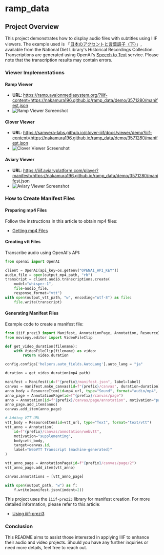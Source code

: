# ramp_data

## Project Overview

This project demonstrates how to display audio files with subtitles using IIIF viewers. The example used is 「[日本のアクセントと言葉調子（下）](https://rekion.dl.ndl.go.jp/pid/3571280)」, available from the National Diet Library's Historical Recordings Collection. Transcriptions are generated using OpenAI's [Speech to Text](https://platform.openai.com/docs/guides/speech-to-text) service. Please note that the transcription results may contain errors.

### Viewer Implementations

#### Ramp Viewer

- **URL**: <https://ramp.avalonmediasystem.org/?iiif-content=https://nakamura196.github.io/ramp_data/demo/3571280/manifest.json>
- ![Ramp Viewer Screenshot](https://storage.googleapis.com/zenn-user-upload/c735c0eb1d09-20240710.png)

#### Clover Viewer

- **URL**: <https://samvera-labs.github.io/clover-iiif/docs/viewer/demo?iiif-content=https://nakamura196.github.io/ramp_data/demo/3571280/manifest.json>
- ![Clover Viewer Screenshot](https://storage.googleapis.com/zenn-user-upload/b6e4ba70522e-20240710.png)

#### Aviary Viewer

- **URL**: <https://iiif.aviaryplatform.com/player?manifest=https://nakamura196.github.io/ramp_data/demo/3571280/manifest.json>
- ![Aviary Viewer Screenshot](https://storage.googleapis.com/zenn-user-upload/baf1e91a0208-20240710.png)

### How to Create Manifest Files

#### Preparing mp4 Files

Follow the instructions in this article to obtain mp4 files:

- [Getting mp4 Files](https://zenn.dev/nakamura196/articles/60fbd0c96b44c5)

#### Creating vtt Files

Transcribe audio using OpenAI's API:

```python
from openai import OpenAI

client = OpenAI(api_key=os.getenv("OPENAI_API_KEY"))
audio_file = open(output_mp4_path, "rb")
transcript = client.audio.transcriptions.create(
    model="whisper-1",
    file=audio_file,
    response_format="vtt")
with open(output_vtt_path, "w", encoding="utf-8") as file:
    file.write(transcript)
```

#### Generating Manifest Files

Example code to create a manifest file:

```python
from iiif_prezi3 import Manifest, AnnotationPage, Annotation, ResourceItem, config
from moviepy.editor import VideoFileClip

def get_video_duration(filename):
    with VideoFileClip(filename) as video:
        return video.duration

config.configs['helpers.auto_fields.AutoLang'].auto_lang = "ja"

duration = get_video_duration(mp4_path)

manifest = Manifest(id=f"{prefix}/manifest.json", label=label)
canvas = manifest.make_canvas(id=f"{prefix}/canvas", duration=duration)
anno_body = ResourceItem(id=mp4_url, type="Sound", format="audio/mp4", duration=duration)
anno_page = AnnotationPage(id=f"{prefix}/canvas/page")
anno = Annotation(id=f"{prefix}/canvas/page/annotation", motivation="painting", body=anno_body, target=canvas.id)
anno_page.add_item(anno)
canvas.add_item(anno_page)

# Adding VTT URL
vtt_body = ResourceItem(id=vtt_url, type="Text", format="text/vtt")
vtt_anno = Annotation(
    id=f"{prefix}/canvas/annotation/webvtt",
    motivation="supplementing",
    body=vtt_body,
    target=canvas.id,
    label="WebVTT Transcript (machine-generated)"
)

vtt_anno_page = AnnotationPage(id=f"{prefix}/canvas/page/2")
vtt_anno_page.add_item(vtt_anno)

canvas.annotations = [vtt_anno_page]

with open(output_path, "w") as f:
    f.write(manifest.json(indent=2))
```

This project uses the `iiif-prezi3` library for manifest creation. For more detailed information, please refer to this article:

- [Using iiif-prezi3](https://zenn.dev/nakamura196/articles/c07753e47ab393)

### Conclusion

This README aims to assist those interested in applying IIIF to enhance their audio and video projects. Should you have any further inquiries or need more details, feel free to reach out.
